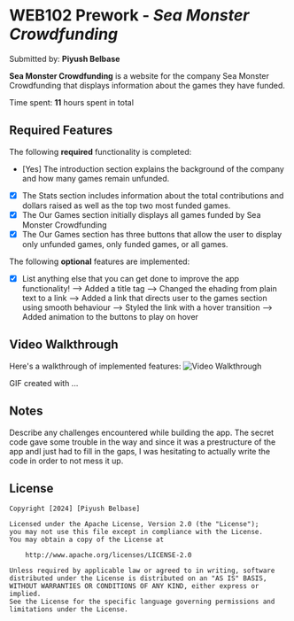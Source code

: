 # WEB102 Prework - *Sea Monster Crowdfunding*

Submitted by: **Piyush Belbase**

**Sea Monster Crowdfunding** is a website for the company Sea Monster Crowdfunding that displays information about the games they have funded.

Time spent: **11** hours spent in total

## Required Features

The following **required** functionality is completed:

* [Yes] The introduction section explains the background of the company and how many games remain unfunded.
* [X] The Stats section includes information about the total contributions and dollars raised as well as the top two most funded games.
* [X] The Our Games section initially displays all games funded by Sea Monster Crowdfunding
* [X] The Our Games section has three buttons that allow the user to display only unfunded games, only funded games, or all games.

The following **optional** features are implemented:

* [X] List anything else that you can get done to improve the app functionality!
--> Added a title tag
--> Changed the ehading from plain text to a link
--> Added a link that directs user to the games section using smooth behaviour
--> Styled the link with a hover transition
--> Added animation to the buttons to play on hover



## Video Walkthrough

Here's a walkthrough of implemented features:
<img src='http://i.imgur.com/a/GSXc5ey.gif' title='Video Walkthrough' width='' alt='Video Walkthrough' />

<!-- Replace this with whatever GIF tool you used! -->
GIF created with ...  
<!-- Recommended tools:
[Kap](https://getkap.co/) for macOS
[ScreenToGif](https://www.screentogif.com/) for Windows
[peek](https://github.com/phw/peek) for Linux. -->

## Notes

Describe any challenges encountered while building the app.
The secret code gave some trouble in the way and since it was a prestructure of the app andI just had to fill in the gaps, I was hesitating to actually write the code in order to not mess it up.

## License

    Copyright [2024] [Piyush Belbase]

    Licensed under the Apache License, Version 2.0 (the "License");
    you may not use this file except in compliance with the License.
    You may obtain a copy of the License at

        http://www.apache.org/licenses/LICENSE-2.0

    Unless required by applicable law or agreed to in writing, software
    distributed under the License is distributed on an "AS IS" BASIS,
    WITHOUT WARRANTIES OR CONDITIONS OF ANY KIND, either express or implied.
    See the License for the specific language governing permissions and
    limitations under the License.
